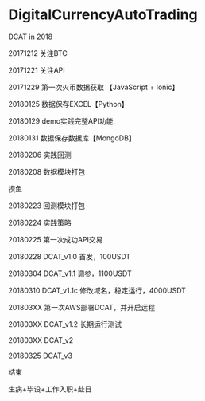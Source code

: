 # DigitalCurrencyAutoTrading
DCAT in 2018

20171212 关注BTC


20171221 关注API

20171229 第一次火币数据获取 【JavaScript + Ionic】

20180125 数据保存EXCEL【Python】

20180129 demo实践完整API功能

20180131 数据保存数据库【MongoDB】

20180206 实践回测

20180208 数据模块打包


摸鱼


20180223 回测模块打包

20180224 实践策略

20180225 第一次成功API交易

20180228 DCAT_v1.0 首发，100USDT

20180304 DCAT_v1.1 调参，1100USDT

20180310 DCAT_v1.1c 修改域名，稳定运行，4000USDT

201803XX 第一次AWS部署DCAT，并开启远程

201803XX DCAT_v1.2 长期运行测试

201803XX DCAT_v2

20180325 DCAT_v3


结束

生病+毕设+工作入职+赴日
